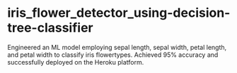 # iris_flower_detector_using-decision-tree-classifier
Engineered an ML model employing sepal length, sepal width, petal length, and petal width to classify iris flowertypes.
Achieved 95% accuracy and successfully deployed on the Heroku platform.
